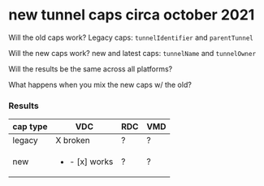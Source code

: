 # new tunnel caps circa october 2021
Will the old caps work? 
Legacy caps: `tunnelIdentifier` and `parentTunnel`

Will the new caps work? 
new and latest caps: `tunnelName` and `tunnelOwner`

Will the results be the same across all platforms?

What happens when you mix the new caps w/ the old?


### Results

|cap type | VDC | RDC | VMD |
| --- | --- | --- | --- |
| legacy | X broken | ? | ? |
| new | <ul><li>- [x] works</li></ul> | ? | ? |